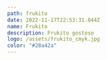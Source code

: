 ```yaml
---
path: frukito
date: 2022-11-17T22:53:31.844Z
name: Frukito
description: Frukito gostoso
logo: /assets/frukito_cmyk.jpg
color: "#28a42a"
---
```

